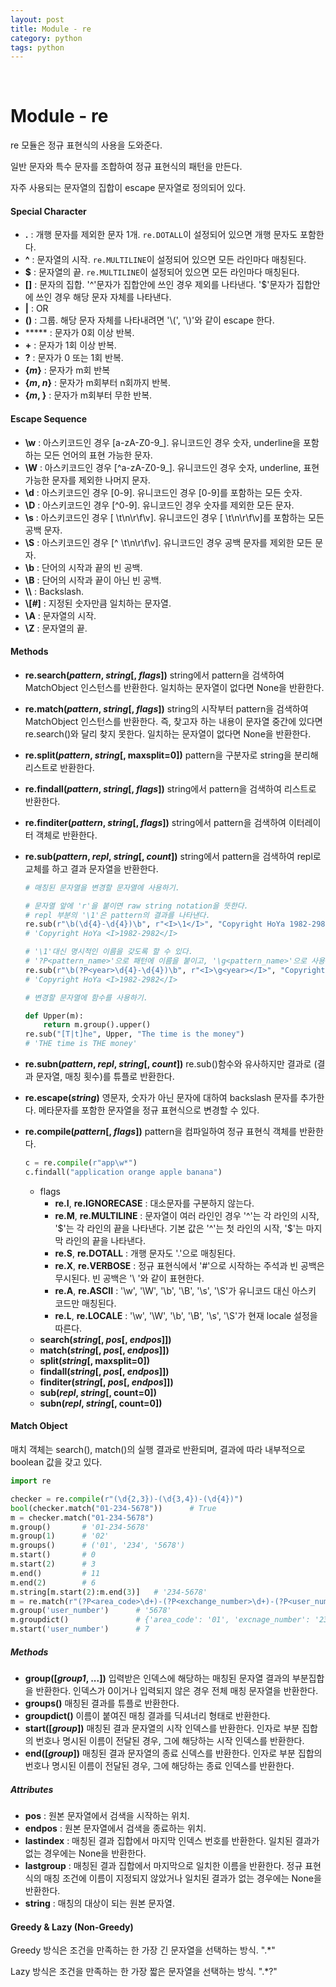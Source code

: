 ```yaml
---
layout: post
title: Module - re
category: python
tags: python
---
```


&nbsp;

# Module - re

re 모듈은 정규 표현식의 사용을 도와준다.

일반 문자와 특수 문자를 조합하여 정규 표현식의 패턴을 만든다.

자주 사용되는 문자열의 집합이 escape 문자열로 정의되어 있다.

#### Special Character

- **.** : 개행 문자를 제외한 문자 1개. `re.DOTALL`이 설정되어 있으면 개행 문자도 포함한다.
- **^** : 문자열의 시작. `re.MULTILINE`이 설정되어 있으면 모든 라인마다 매칭된다.
- **$** : 문자열의 끝. `re.MULTILINE`이 설정되어 있으면 모든 라인마다 매칭된다.
- **[]** : 문자의 집합. '^'문자가 집합안에 쓰인 경우 제외를 나타낸다. '$'문자가 집합안에 쓰인 경우 해당 문자 자체를 나타낸다.
- **|** : OR
- **()** : 그룹. 해당 문자 자체를 나타내려면 '\\(', '\\)'와 같이 escape 한다.
- ***** : 문자가 0회 이상 반복.
- **+** : 문자가 1회 이상 반복.
- **?** : 문자가 0 또는 1회 반복.
- **{*m*}** : 문자가 m회 반복
- **{*m*, *n*}** : 문자가 m회부터 n회까지 반복.
- **{*m*, }** : 문자가 m회부터 무한 반복.

#### Escape Sequence

- **\\w** : 아스키코드인 경우 [a-zA-Z0-9\_]. 유니코드인 경우 숫자, underline을 포함하는 모든 언어의 표현 가능한 문자.
- **\\W** : 아스키코드인 경우 \[^a-zA-Z0-9_]. 유니코드인 경우 숫자, underline, 표현 가능한 문자를 제외한 나머지 문자.
- **\\d** : 아스키코드인 경우 [0-9]. 유니코드인 경우 [0-9]를 포함하는 모든 숫자.
- **\\D** : 아스키코드인 경우 \[^0-9]. 유니코드인 경우 숫자를 제외한 모든 문자.
- **\\s** : 아스키코드인 경우 [ \t\n\r\f\v]. 유니코드인 경우 [ \t\n\r\f\v]를 포함하는 모든 공백 문자.
- **\\S** : 아스키코드인 경우 \[^ \t\n\r\f\v]. 유니코드인 경우 공백 문자를 제외한 모든 문자.
- **\\b** : 단어의 시작과 끝의 빈 공백.
- **\\B** : 단어의 시작과 끝이 아닌 빈 공백.
- **\\\\** : Backslash.
- **\\[*#*]** : 지정된 숫자만큼 일치하는 문자열.
- **\\A** : 문자열의 시작.
- **\\Z** : 문자열의 끝.

#### Methods

- **re.search(*pattern*, *string*[, *flags*])**
  string에서 pattern을 검색하여 MatchObject 인스턴스를 반환한다. 일치하는 문자열이 없다면 None을 반환한다.

- **re.match(*pattern*, *string*[, *flags*])**
  string의 시작부터 pattern을 검색하여 MatchObject 인스턴스를 반환한다. 즉, 찾고자 하는 내용이 문자열 중간에 있다면 re.search()와 달리 찾지 못한다. 일치하는 문자열이 없다면 None을 반환한다.

- **re.split(*pattern*, *string*[, maxsplit=0])**
  pattern을 구분자로 string을 분리해 리스트로 반환한다.

- **re.findall(*pattern*, *string*[, *flags*])**
  string에서 pattern을 검색하여 리스트로 반환한다.

- **re.finditer(*pattern*, *string*[, *flags*])**
  string에서 pattern을 검색하여 이터레이터 객체로 반환한다.

- **re.sub(*pattern*, *repl*, *string*[, *count*])**
  string에서 pattern을 검색하여 repl로 교체를 하고 결과 문자열을 반환한다.

  ```python
  # 매칭된 문자열을 변경할 문자열에 사용하기.

  # 문자열 앞에 'r'을 붙이면 raw string notation을 뜻한다.
  # repl 부분의 '\1'은 pattern의 결과를 나타낸다.
  re.sub(r"\b(\d{4}-\d{4})\b", r"<I>\1</I>", "Copyright HoYa 1982-2982")
  # 'Copyright HoYa <I>1982-2982</I>

  # '\1'대신 명시적인 이름을 갖도록 할 수 있다.
  # '?P<pattern_name>'으로 패턴에 이름을 붙이고, '\g<pattern_name>'으로 사용한다.
  re.sub(r"\b(?P<year>\d{4}-\d{4})\b", r"<I>\g<year></I>", "Copyright HoYa 1982-2982")
  # 'Copyright HoYa <I>1982-2982</I>
  ```

  ```python
  # 변경할 문자열에 함수를 사용하기.

  def Upper(m):
      return m.group().upper()
  re.sub("[T|t]he", Upper, "The time is the money")
  # 'THE time is THE money'
  ```

- **re.subn(*pattern*, *repl*, *string*[, *count*])**
  re.sub()함수와 유사하지만 결과로 (결과 문자열, 매칭 횟수)를 튜플로 반환한다.

- **re.escape(*string*)**
  영문자, 숫자가 아닌 문자에 대하여 backslash 문자를 추가한다. 메타문자를 포함한 문자열을 정규 표현식으로 변경할 수 있다.

- **re.compile(*pattern*[, *flags*])**
  pattern을 컴파일하여 정규 표현식 객체를 반환한다.

  ```python
  c = re.compile(r"app\w*")
  c.findall("application orange apple banana")
  ```

  - flags
    - **re.I**, **re.IGNORECASE** : 대소문자를 구분하지 않는다.
    - **re.M**, **re.MULTILINE** : 문자열이 여러 라인인 경우 '^'는 각 라인의 시작, '\$'는 각 라인의 끝을 나타낸다. 기본 값은 '^'는 첫 라인의 시작, '\$'는 마지막 라인의 끝을 나타낸다.
    - **re.S**, **re.DOTALL** : 개행 문자도 '.'으로 매칭된다.
    - **re.X**, **re.VERBOSE** : 정규 표현식에서 '#'으로 시작하는 주석과 빈 공백은 무시된다. 빈 공백은 '\ '와 같이 표현한다.
    - **re.A**, **re.ASCII** : '\w', '\W', '\b', '\B', '\s', '\S'가 유니코드 대신 아스키 코드만 매칭된다.
    - **re.L**, **re.LOCALE** : '\w', '\W', '\b', '\B', '\s', '\S'가 현재 locale 설정을 따른다.
  - **search(*string*[, *pos*[, *endpos*]])**
  - **match(*string*[, *pos*[, *endpos*]])**
  - **split(*string*[, maxsplit=0])**
  - **findall(*string*[, *pos*[, *endpos*]])**
  - **finditer(*string*[, *pos*[, *endpos*]])**
  - **sub(*repl*, *string*[, count=0])**
  - **subn(*repl*, *string*[, count=0])**

#### Match Object

매치 객체는 search(), match()의 실행 결과로 반환되며, 결과에 따라 내부적으로 boolean 값을 갖고 있다.

```python
import re

checker = re.compile(r"(\d{2,3})-(\d{3,4})-(\d{4})")
bool(checker.match("01-234-5678"))		# True
m = checker.match("01-234-5678")
m.group()		# '01-234-5678'
m.group(1)		# '02'
m.groups()		# ('01', '234', '5678')
m.start()		# 0
m.start(2)		# 3
m.end()			# 11
m.end(2)		# 6
m.string[m.start(2):m.end(3)]	# '234-5678'
m = re.match(r"(?P<area_code>\d+)-(?P<exchange_number>\d+)-(?P<user_number>\d+)", "01-234-5678")
m.group('user_number')		# '5678'
m.groupdict()				# {'area_code': '01', 'excnage_number': '234', 'user_number': '5678'}
m.start('user_number')		# 7
```

##### Methods

- **group([*group1*, ...])**
  입력받은 인덱스에 해당하는 매칭된 문자열 결과의 부분집합을 반환한다. 인덱스가 0이거나 입력되지 않은 경우 전체 매칭 문자열을 반환한다.
- **groups()**
  매칭된 결과를 튜플로 반환한다.
- **groupdict()**
  이름이 붙여진 매칭 결과를 딕셔너리 형태로 반환한다.
- **start([*group*])**
  매칭된 결과 문자열의 시작 인덱스를 반환한다. 인자로 부분 집합의 번호나 명시된 이름이 전달된 경우, 그에 해당하는 시작 인덱스를 반환한다.
- **end([*group*])**
  매칭된 결과 문자열의 종료 신덱스를 반환한다. 인자로 부분 집합의 번호나 명시된 이름이 전달된 경우, 그에 해당하는 종료 인덱스를 반환한다.

##### Attributes

- **pos** : 원본 문자열에서 검색을 시작하는 위치.
- **endpos** : 원본 문자열에서 검색을 종료하는 위치.
- **lastindex** : 매칭된 결과 집합에서 마지막 인덱스 번호를 반환한다. 일치된 결과가 없는 경우에는 None을 반환한다.
- **lastgroup** : 매칭된 결과 집합에서 마지막으로 일치한 이름을 반환한다. 정규 표현식의 매칭 조건에 이름이 지정되지 않았거나 일치된 결과가 없는 경우에는 None을 반환한다.
- **string** : 매칭의 대상이 되는 원본 문자열.

#### Greedy & Lazy (Non-Greedy)

Greedy 방식은 조건을 만족하는 한 가장 긴 문자열을 선택하는 방식. ".*"

Lazy 방식은 조건을 만족하는 한 가장 짧은 문자열을 선택하는 방식. ".*?"
